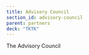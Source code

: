```yaml
---
title: Advisory Council
section_id: advisory-council
parent: partners
deck: "TKTK"
---
```


The Advisory Council
